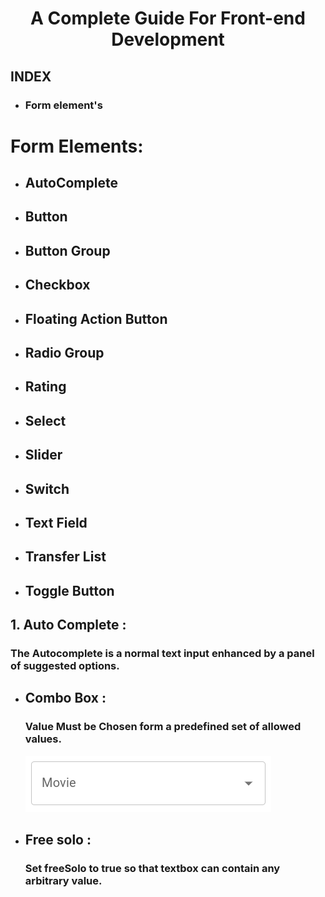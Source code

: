 # <center>A Complete Guide For Front-end Development</center>

## INDEX

- ### Form element's








# Form Elements:

- ## AutoComplete
- ## Button
- ## Button Group
- ## Checkbox
- ## Floating Action Button
- ## Radio Group
- ## Rating
- ## Select 
- ## Slider
- ## Switch
- ## Text Field
- ## Transfer List
- ## Toggle Button


## 1. Auto Complete : 

### The Autocomplete is a normal text input enhanced by a panel of suggested options.

- ## Combo Box :
    ### Value Must be Chosen form a predefined set of allowed values.

    ![combobox](client/src/assets/combo_box.png)


- ## Free solo : 
    ### Set freeSolo to true so that textbox can contain any arbitrary value.